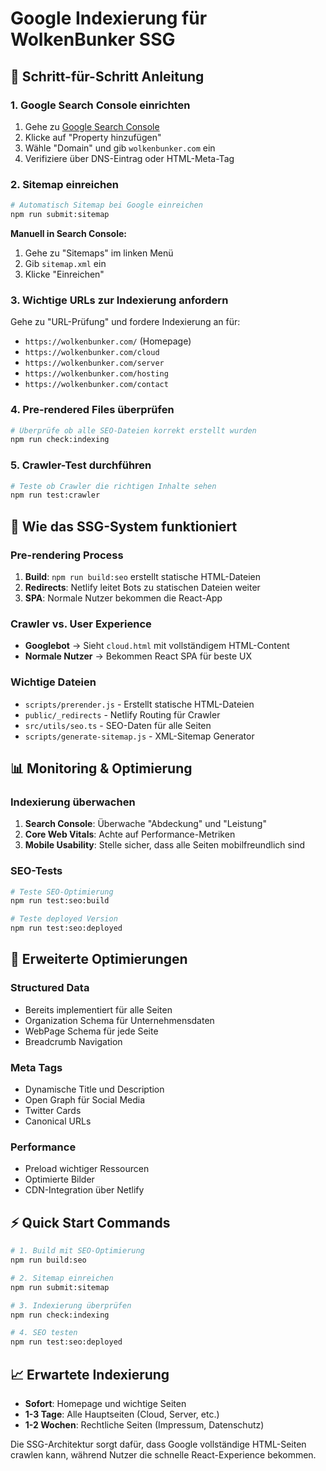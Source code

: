 # Google Indexierung für WolkenBunker SSG

## 🎯 Schritt-für-Schritt Anleitung

### 1. Google Search Console einrichten
1. Gehe zu [Google Search Console](https://search.google.com/search-console/)
2. Klicke auf "Property hinzufügen"
3. Wähle "Domain" und gib `wolkenbunker.com` ein
4. Verifiziere über DNS-Eintrag oder HTML-Meta-Tag

### 2. Sitemap einreichen
```bash
# Automatisch Sitemap bei Google einreichen
npm run submit:sitemap
```

**Manuell in Search Console:**
1. Gehe zu "Sitemaps" im linken Menü
2. Gib `sitemap.xml` ein
3. Klicke "Einreichen"

### 3. Wichtige URLs zur Indexierung anfordern
Gehe zu "URL-Prüfung" und fordere Indexierung an für:
- `https://wolkenbunker.com/` (Homepage)
- `https://wolkenbunker.com/cloud`
- `https://wolkenbunker.com/server`
- `https://wolkenbunker.com/hosting`
- `https://wolkenbunker.com/contact`

### 4. Pre-rendered Files überprüfen
```bash
# Überprüfe ob alle SEO-Dateien korrekt erstellt wurden
npm run check:indexing
```

### 5. Crawler-Test durchführen
```bash
# Teste ob Crawler die richtigen Inhalte sehen
npm run test:crawler
```

## 🤖 Wie das SSG-System funktioniert

### Pre-rendering Process
1. **Build**: `npm run build:seo` erstellt statische HTML-Dateien
2. **Redirects**: Netlify leitet Bots zu statischen Dateien weiter
3. **SPA**: Normale Nutzer bekommen die React-App

### Crawler vs. User Experience
- **Googlebot** → Sieht `cloud.html` mit vollständigem HTML-Content
- **Normale Nutzer** → Bekommen React SPA für beste UX

### Wichtige Dateien
- `scripts/prerender.js` - Erstellt statische HTML-Dateien
- `public/_redirects` - Netlify Routing für Crawler
- `src/utils/seo.ts` - SEO-Daten für alle Seiten
- `scripts/generate-sitemap.js` - XML-Sitemap Generator

## 📊 Monitoring & Optimierung

### Indexierung überwachen
1. **Search Console**: Überwache "Abdeckung" und "Leistung"
2. **Core Web Vitals**: Achte auf Performance-Metriken
3. **Mobile Usability**: Stelle sicher, dass alle Seiten mobilfreundlich sind

### SEO-Tests
```bash
# Teste SEO-Optimierung
npm run test:seo:build

# Teste deployed Version
npm run test:seo:deployed
```

## 🚀 Erweiterte Optimierungen

### Structured Data
- Bereits implementiert für alle Seiten
- Organization Schema für Unternehmensdaten
- WebPage Schema für jede Seite
- Breadcrumb Navigation

### Meta Tags
- Dynamische Title und Description
- Open Graph für Social Media
- Twitter Cards
- Canonical URLs

### Performance
- Preload wichtiger Ressourcen
- Optimierte Bilder
- CDN-Integration über Netlify

## ⚡ Quick Start Commands

```bash
# 1. Build mit SEO-Optimierung
npm run build:seo

# 2. Sitemap einreichen
npm run submit:sitemap

# 3. Indexierung überprüfen
npm run check:indexing

# 4. SEO testen
npm run test:seo:deployed
```

## 📈 Erwartete Indexierung

- **Sofort**: Homepage und wichtige Seiten
- **1-3 Tage**: Alle Hauptseiten (Cloud, Server, etc.)
- **1-2 Wochen**: Rechtliche Seiten (Impressum, Datenschutz)

Die SSG-Architektur sorgt dafür, dass Google vollständige HTML-Seiten crawlen kann, während Nutzer die schnelle React-Experience bekommen.